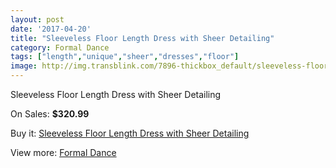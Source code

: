 ```yaml
---
layout: post
date: '2017-04-20'
title: "Sleeveless Floor Length Dress with Sheer Detailing"
category: Formal Dance
tags: ["length","unique","sheer","dresses","floor"]
image: http://img.transblink.com/7896-thickbox_default/sleeveless-floor-length-dress-with-sheer-detailing.jpg
---
```

Sleeveless Floor Length Dress with Sheer Detailing

On Sales: **$320.99**
<a href="https://www.transblink.com/en/formal-dance/2560-sleeveless-floor-length-dress-with-sheer-detailing.html"><amp-img layout="responsive" width="600" height="600" src="//img.transblink.com/7896-thickbox_default/sleeveless-floor-length-dress-with-sheer-detailing.jpg" alt="Sleeveless Floor Length Dress with Sheer Detailing 0" /></a>
<a href="https://www.transblink.com/en/formal-dance/2560-sleeveless-floor-length-dress-with-sheer-detailing.html"><amp-img layout="responsive" width="600" height="600" src="//img.transblink.com/7898-thickbox_default/sleeveless-floor-length-dress-with-sheer-detailing.jpg" alt="Sleeveless Floor Length Dress with Sheer Detailing 1" /></a>
<a href="https://www.transblink.com/en/formal-dance/2560-sleeveless-floor-length-dress-with-sheer-detailing.html"><amp-img layout="responsive" width="600" height="600" src="//img.transblink.com/7897-thickbox_default/sleeveless-floor-length-dress-with-sheer-detailing.jpg" alt="Sleeveless Floor Length Dress with Sheer Detailing 2" /></a>

Buy it: [Sleeveless Floor Length Dress with Sheer Detailing](https://www.transblink.com/en/formal-dance/2560-sleeveless-floor-length-dress-with-sheer-detailing.html "Sleeveless Floor Length Dress with Sheer Detailing")

View more: [Formal Dance](https://www.transblink.com/en/6-formal-dance "Formal Dance")